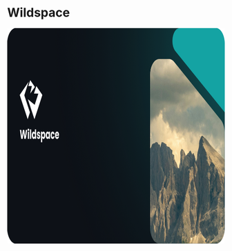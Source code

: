 # Wildspace

<p align="center">
  <a href="https://wildspace.it"><img src="https://github.com/wildspace-dev/.github/blob/main/assets/wall_poster.png" height=500></a>
  <br clear="left"/>
</p>

